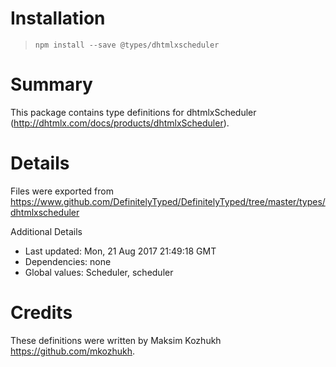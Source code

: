 # Installation
> `npm install --save @types/dhtmlxscheduler`

# Summary
This package contains type definitions for dhtmlxScheduler (http://dhtmlx.com/docs/products/dhtmlxScheduler).

# Details
Files were exported from https://www.github.com/DefinitelyTyped/DefinitelyTyped/tree/master/types/dhtmlxscheduler

Additional Details
 * Last updated: Mon, 21 Aug 2017 21:49:18 GMT
 * Dependencies: none
 * Global values: Scheduler, scheduler

# Credits
These definitions were written by Maksim Kozhukh <https://github.com/mkozhukh>.
